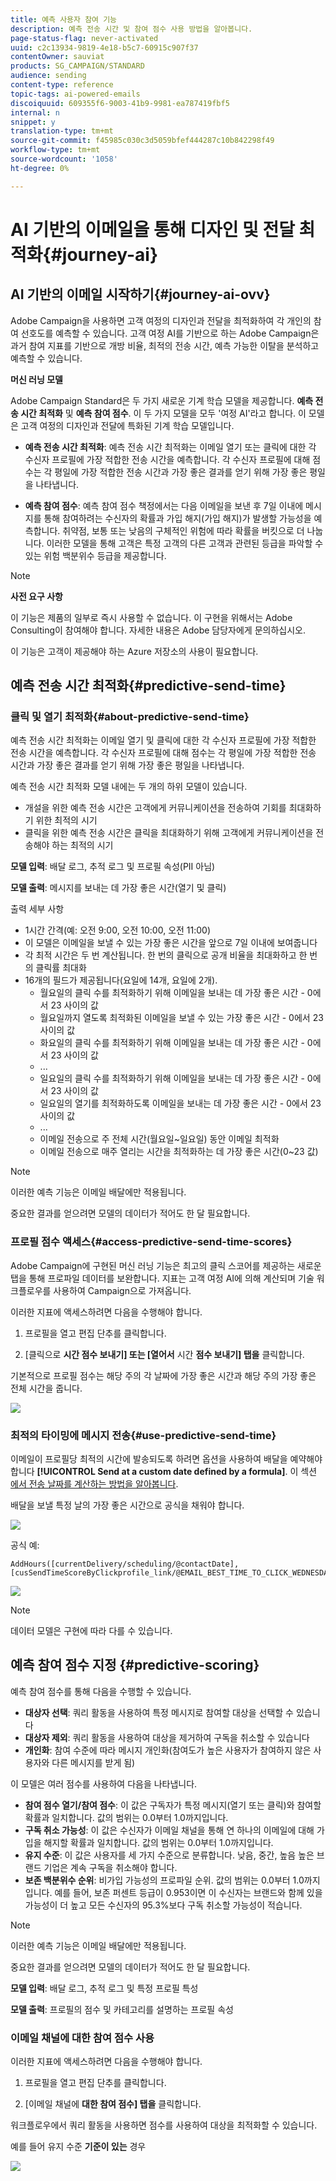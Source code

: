 ```yaml
---
title: 예측 사용자 참여 기능
description: 예측 전송 시간 및 참여 점수 사용 방법을 알아봅니다.
page-status-flag: never-activated
uuid: c2c13934-9819-4e18-b5c7-60915c907f37
contentOwner: sauviat
products: SG_CAMPAIGN/STANDARD
audience: sending
content-type: reference
topic-tags: ai-powered-emails
discoiquuid: 609355f6-9003-41b9-9981-ea787419fbf5
internal: n
snippet: y
translation-type: tm+mt
source-git-commit: f45985c030c3d5059bfef444287c10b842298f49
workflow-type: tm+mt
source-wordcount: '1058'
ht-degree: 0%

---
```



# AI 기반의 이메일을 통해 디자인 및 전달 최적화{#journey-ai}

## AI 기반의 이메일 시작하기{#journey-ai-ovv}

Adobe Campaign을 사용하면 고객 여정의 디자인과 전달을 최적화하여 각 개인의 참여 선호도를 예측할 수 있습니다. 고객 여정 AI를 기반으로 하는 Adobe Campaign은 과거 참여 지표를 기반으로 개방 비율, 최적의 전송 시간, 예측 가능한 이탈을 분석하고 예측할 수 있습니다.

**머신 러닝 모델**

Adobe Campaign Standard은 두 가지 새로운 기계 학습 모델을 제공합니다. **예측 전송 시간 최적화** 및 **예측 참여 점수**. 이 두 가지 모델을 모두 &#39;여정 AI&#39;라고 합니다. 이 모델은 고객 여정의 디자인과 전달에 특화된 기계 학습 모델입니다.

* **예측 전송 시간 최적화**: 예측 전송 시간 최적화는 이메일 열기 또는 클릭에 대한 각 수신자 프로필에 가장 적합한 전송 시간을 예측합니다. 각 수신자 프로필에 대해 점수는 각 평일에 가장 적합한 전송 시간과 가장 좋은 결과를 얻기 위해 가장 좋은 평일을 나타냅니다.

* **예측 참여 점수**: 예측 참여 점수 책정에서는 다음 이메일을 보낸 후 7일 이내에 메시지를 통해 참여하려는 수신자의 확률과 가입 해지(가입 해지)가 발생할 가능성을 예측합니다. 취약점, 보통 또는 낮음의 구체적인 위험에 따라 확률을 버킷으로 더 나눕니다. 이러한 모델을 통해 고객은 특정 고객의 다른 고객과 관련된 등급을 파악할 수 있는 위험 백분위수 등급을 제공합니다.

>[!NOTE]
> **사전 요구 사항&#x200B;**
>
>이 기능은 제품의 일부로 즉시 사용할 수 없습니다. 이 구현을 위해서는 Adobe Consulting이 참여해야 합니다. 자세한 내용은 Adobe 담당자에게 문의하십시오.
>
>이 기능은 고객이 제공해야 하는 Azure 저장소의 사용이 필요합니다.

## 예측 전송 시간 최적화{#predictive-send-time}

### 클릭 및 열기 최적화{#about-predictive-send-time}

예측 전송 시간 최적화는 이메일 열기 및 클릭에 대한 각 수신자 프로필에 가장 적합한 전송 시간을 예측합니다. 각 수신자 프로필에 대해 점수는 각 평일에 가장 적합한 전송 시간과 가장 좋은 결과를 얻기 위해 가장 좋은 평일을 나타냅니다.

예측 전송 시간 최적화 모델 내에는 두 개의 하위 모델이 있습니다.
* 개설을 위한 예측 전송 시간은 고객에게 커뮤니케이션을 전송하여 기회를 최대화하기 위한 최적의 시기
* 클릭을 위한 예측 전송 시간은 클릭을 최대화하기 위해 고객에게 커뮤니케이션을 전송해야 하는 최적의 시기

**모델 입력**: 배달 로그, 추적 로그 및 프로필 속성(PII 아님)

**모델 출력**: 메시지를 보내는 데 가장 좋은 시간(열기 및 클릭)


출력 세부 사항

* 1시간 간격(예: 오전 9:00, 오전 10:00, 오전 11:00)
* 이 모델은 이메일을 보낼 수 있는 가장 좋은 시간을 앞으로 7일 이내에 보여줍니다
* 각 최적 시간은 두 번 계산됩니다. 한 번의 클릭으로 공개 비율을 최대화하고 한 번의 클릭률 최대화
* 16개의 필드가 제공됩니다(요일에 14개, 요일에 2개).
   * 월요일의 클릭 수를 최적화하기 위해 이메일을 보내는 데 가장 좋은 시간 - 0에서 23 사이의 값
   * 월요일까지 열도록 최적화된 이메일을 보낼 수 있는 가장 좋은 시간 - 0에서 23 사이의 값
   * 화요일의 클릭 수를 최적화하기 위해 이메일을 보내는 데 가장 좋은 시간 - 0에서 23 사이의 값
   * ...
   * 일요일의 클릭 수를 최적화하기 위해 이메일을 보내는 데 가장 좋은 시간 - 0에서 23 사이의 값
   * 일요일의 열기를 최적화하도록 이메일을 보내는 데 가장 좋은 시간 - 0에서 23 사이의 값
   * ...
   * 이메일 전송으로 주 전체 시간(월요일~일요일) 동안 이메일 최적화
   * 이메일 전송으로 매주 열리는 시간을 최적화하는 데 가장 좋은 시간(0~23 값)

>[!NOTE]
>
>이러한 예측 기능은 이메일 배달에만 적용됩니다.
>
>중요한 결과를 얻으려면 모델의 데이터가 적어도 한 달 필요합니다.


### 프로필 점수 액세스{#access-predictive-send-time-scores}

Adobe Campaign에 구현된 머신 러닝 기능은 최고의 클릭 스코어를 제공하는 새로운 탭을 통해 프로파일 데이터를 보완합니다. 지표는 고객 여정 AI에 의해 계산되며 기술 워크플로우를 사용하여 Campaign으로 가져옵니다.

이러한 지표에 액세스하려면 다음을 수행해야 합니다.

1. 프로필을 열고 편집 단추를 클릭합니다.

1. [클릭으로 **시간 점수 보내기] 또는 [열어서** 시간 **점수 보내기] 탭을** 클릭합니다.

기본적으로 프로필 점수는 해당 주의 각 날짜에 가장 좋은 시간과 해당 주의 가장 좋은 전체 시간을 줍니다.

![](assets/do-not-localize/SendTimeScore.png)

### 최적의 타이밍에 메시지 전송{#use-predictive-send-time}

이메일이 프로필당 최적의 시간에 발송되도록 하려면 옵션을 사용하여 배달을 예약해야 합니다 **[!UICONTROL Send at a custom date defined by a formula]**.
이 섹션 [에서 전송 날짜를 계산하는 방법을 알아봅니다](../../sending/using/computing-the-sending-date.md).

배달을 보낼 특정 날의 가장 좋은 시간으로 공식을 채워야 합니다.

![](assets/do-not-localize/ComputeSendingDate.png)

공식 예:

```
AddHours([currentDelivery/scheduling/@contactDate], 
[cusSendTimeScoreByClickprofile_link/@EMAIL_BEST_TIME_TO_CLICK_WEDNESDAY])
```

![](assets/do-not-localize/SendingDateFormula.png)

>[!NOTE]
>
>데이터 모델은 구현에 따라 다를 수 있습니다.



## 예측 참여 점수 지정 {#predictive-scoring}

예측 참여 점수를 통해 다음을 수행할 수 있습니다.

* **대상자 선택**: 쿼리 활동을 사용하여 특정 메시지로 참여할 대상을 선택할 수 있습니다
* **대상자 제외**: 쿼리 활동을 사용하여 대상을 제거하여 구독을 취소할 수 있습니다
* **개인화**: 참여 수준에 따라 메시지 개인화(참여도가 높은 사용자가 참여하지 않은 사용자와 다른 메시지를 받게 됨)

이 모델은 여러 점수를 사용하여 다음을 나타냅니다.

* **참여 점수 열기/참여 점수**: 이 값은 구독자가 특정 메시지(열기 또는 클릭)와 참여할 확률과 일치합니다. 값의 범위는 0.0부터 1.0까지입니다.
* **구독 취소 가능성**: 이 값은 수신자가 이메일 채널을 통해 연 하나의 이메일에 대해 가입을 해지할 확률과 일치합니다. 값의 범위는 0.0부터 1.0까지입니다.
* **유지 수준**:  이 값은 사용자를 세 가지 수준으로 분류합니다. 낮음, 중간, 높음 높은 브랜드 기업은 계속 구독을 취소해야 합니다.
* **보존 백분위수 순위**: 비가입 가능성의 프로파일 순위. 값의 범위는 0.0부터 1.0까지입니다. 예를 들어, 보존 퍼센트 등급이 0.953이면 이 수신자는 브랜드와 함께 있을 가능성이 더 높고 모든 수신자의 95.3%보다 구독 취소할 가능성이 적습니다.

>[!NOTE]
>
>이러한 예측 기능은 이메일 배달에만 적용됩니다.
>
>중요한 결과를 얻으려면 모델의 데이터가 적어도 한 달 필요합니다.


**모델 입력**: 배달 로그, 추적 로그 및 특정 프로필 특성

**모델 출력**: 프로필의 점수 및 카테고리를 설명하는 프로필 속성


### 이메일 채널에 대한 참여 점수 사용

이러한 지표에 액세스하려면 다음을 수행해야 합니다.

1. 프로필을 열고 편집 단추를 클릭합니다.

1. [이메일 채널에 **대한 참여 점수] 탭을** 클릭합니다.

워크플로우에서 쿼리 활동을 사용하면 점수를 사용하여 대상을 최적화할 수 있습니다.

예를 들어 유지 수준 **기준이 있는** 경우

![](assets/do-not-localize/predictive_score_query.png)























